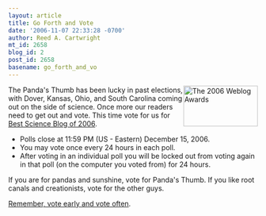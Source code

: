 ```yaml
---
layout: article
title: Go Forth and Vote
date: '2006-11-07 22:33:28 -0700'
author: Reed A. Cartwright
mt_id: 2658
blog_id: 2
post_id: 2658
basename: go_forth_and_vo
---
```

<a href="http://2006.weblogawards.org/"><img src="http://img215.imageshack.us/img215/1736/2006finalist150iv4.jpg" alt="The 2006 Weblog Awards" width="150" height="82" style="float:right;" /></a>

The Panda's Thumb has been lucky in past elections, with Dover, Kansas, Ohio, and South Carolina coming out on the side of science.  Once more our readers need to get out and vote.  This time vote for us for [Best Science Blog of 2006](http://2006.weblogawards.org/2006/12/best_science_blog.php).


* Polls close at 11:59 PM (US - Eastern) December 15, 2006.
* You may vote once every 24 hours in each poll.
* After voting in an individual poll you will be locked out from voting again in that poll (on the computer you voted from) for 24 hours.


If you are for pandas and sunshine, vote for Panda's Thumb.  If you like root canals and creationists, vote for the other guys.

[Remember, vote early and vote often](http://2006.weblogawards.org/2006/12/best_science_blog.php).
